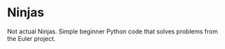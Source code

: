 # Ninjas

Not actual Ninjas. Simple beginner Python code that solves problems from the Euler project.
